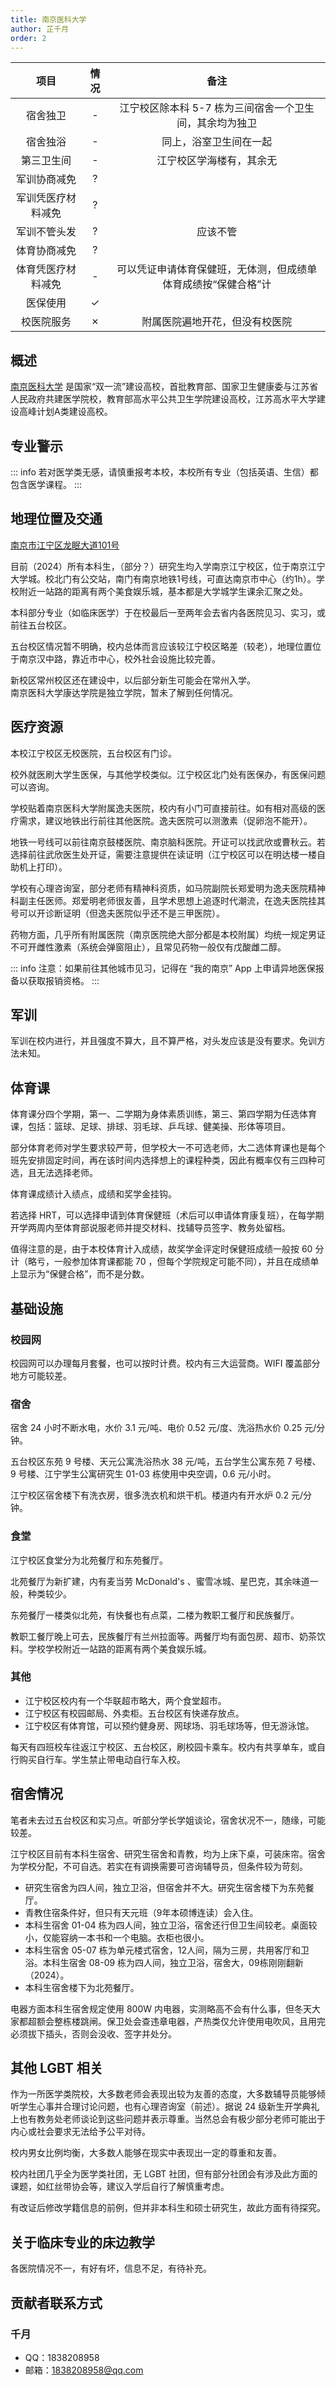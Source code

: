 ```yaml
---
title: 南京医科大学
author: 芷千月
order: 2
---
```


|        项目        | 情况 |     备注     |
| :----------------: | :--: | :----------: |
|      宿舍独卫      |  -   |  江宁校区除本科 5-7 栋为三间宿舍一个卫生间，其余均为独卫  |
|      宿舍独浴      |  -   | 同上，浴室卫生间在一起 |
|     第三卫生间     |  -   | 江宁校区学海楼有，其余无 |
|    军训协商减免    |  ?   |              |
| 军训凭医疗材料减免 |  ?   |              |
|    军训不管头发    |  ?   | 应该不管 |
|    体育协商减免    |  ?   |              |
| 体育凭医疗材料减免 |  -   | 可以凭证申请体育保健班，无体测，但成绩单体育成绩按“保健合格”计 |
|      医保使用      |  ✓   |              |
|     校医院服务     |  ✗   |附属医院遍地开花，但没有校医院 |


## 概述

[南京医科大学](https://www.njmu.edu.cn/) 是国家“双一流”建设高校，首批教育部、国家卫生健康委与江苏省人民政府共建医学院校，教育部高水平公共卫生学院建设高校，江苏高水平大学建设高峰计划A类建设高校。

## 专业警示

::: info
若对医学类无感，请慎重报考本校，本校所有专业（包括英语、生信）都包含医学课程。
:::

## 地理位置及交通

[南京市江宁区龙眠大道101号](https://www.amap.com/place/B00190AYWO)

目前（2024）所有本科生，（部分？）研究生均入学南京江宁校区，位于南京江宁大学城。校北门有公交站，南门有南京地铁1号线，可直达南京市中心（约1h）。学校附近一站路的距离有两个美食娱乐城，基本都是大学城学生课余汇聚之处。

本科部分专业（如临床医学）于在校最后一至两年会去省内各医院见习、实习，或前往五台校区。

五台校区情况暂不明确，校内总体而言应该较江宁校区略差（较老），地理位置位于南京汉中路，靠近市中心，校外社会设施比较完善。

新校区常州校区还在建设中，以后部分新生可能会在常州入学。\
南京医科大学康达学院是独立学院，暂未了解到任何情况。

## 医疗资源

本校江宁校区无校医院，五台校区有门诊。

校外就医刷大学生医保，与其他学校类似。江宁校区北门处有医保办，有医保问题可以咨询。

学校贴着南京医科大学附属逸夫医院，校内有小门可直接前往。如有相对高级的医疗需求，建议地铁出行前往其他医院。逸夫医院可以测激素（促卵泡不能开）。

地铁一号线可以前往南京鼓楼医院、南京脑科医院。开证可以找武欣或曹秋云。若选择前往武欣医生处开证，需要注意提供在读证明（江宁校区可以在明达楼一楼自助机上打印）。

学校有心理咨询室，部分老师有精神科资质，如马院副院长郑爱明为逸夫医院精神科副主任医师。郑爱明老师很友善，且学术思想上追逐时代潮流，在逸夫医院挂其号可以开诊断证明（但逸夫医院似乎还不是三甲医院）。

药物方面，几乎所有附属医院（南京医院绝大部分都是本校附属）均统一规定男证不可开雌性激素（系统会弹窗阻止），且常见药物一般仅有戊酸雌二醇。

::: info
注意：如果前往其他城市见习，记得在 “我的南京” App 上申请异地医保报备以获取报销资格。
:::

## 军训

军训在校内进行，并且强度不算大，且不算严格，对头发应该是没有要求。免训方法未知。

## 体育课

体育课分四个学期，第一、二学期为身体素质训练，第三、第四学期为任选体育课，包括：篮球、足球、排球、羽毛球、乒乓球、健美操、形体等项目。

部分体育老师对学生要求较严苛，但学校大一不可选老师，大二选体育课也是每个班先安排固定时间，再在该时间内选择想上的课程种类，因此有概率仅有三四种可选，且无法选择老师。

体育课成绩计入绩点，成绩和奖学金挂钩。

若选择 HRT，可以选择申请到体育保健班（术后可以申请体育康复班），在每学期开学两周内至体育部说服老师并提交材料、找辅导员签字、教务处留档。

值得注意的是，由于本校体育计入成绩，故奖学金评定时保健班成绩一般按 60 分计（略亏，一般参加体育课都能 70 ，但每个学院规定可能不同），并且在成绩单上显示为“保健合格”，而不是分数。

## 基础设施

### 校园网

校园网可以办理每月套餐，也可以按时计费。校内有三大运营商。WIFI 覆盖部分地方可能较差。

### 宿舍

宿舍 24 小时不断水电，水价 3.1 元/吨、电价 0.52 元/度、洗浴热水价 0.25 元/分钟。

五台校区东苑 9 号楼、天元公寓洗浴热水 38 元/吨，五台学生公寓东苑 7 号楼、 9 号楼、江宁学生公寓研究生 01-03 栋使用中央空调，0.6 元/小时。

江宁校区宿舍楼下有洗衣房，很多洗衣机和烘干机。楼道内有开水炉 0.2 元/分钟。

### 食堂

江宁校区食堂分为北苑餐厅和东苑餐厅。

北苑餐厅为新扩建，内有麦当劳 McDonald's 、蜜雪冰城、星巴克，其余味道一般，种类较少。

东苑餐厅一楼类似北苑，有快餐也有点菜，二楼为教职工餐厅和民族餐厅。

教职工餐厅晚上可去，民族餐厅有兰州拉面等。两餐厅均有面包房、超市、奶茶饮料。学校学校附近一站路的距离有两个美食娱乐城。

### 其他

- 江宁校区校内有一个华联超市略大，两个食堂超市。
- 江宁校区有校园邮局、外卖柜。五台校区有快递存放点。
- 江宁校区有体育馆，可以预约健身房、网球场、羽毛球场等，但无游泳馆。

每天有四班校车往返江宁校区、五台校区，刷校园卡乘车。校内有共享单车，或自行购买自行车。学生禁止带电动自行车入校。

## 宿舍情况

笔者未去过五台校区和实习点。听部分学长学姐谈论，宿舍状况不一，随缘，可能较差。

江宁校区目前有本科生宿舍、研究生宿舍和青教，均为上床下桌，可装床帘。宿舍为学校分配，不可自选。若实在有调换需要可咨询辅导员，但条件较为苛刻。

- 研究生宿舍为四人间，独立卫浴，但宿舍并不大。研究生宿舍楼下为东苑餐厅。
- 青教住宿条件好，但只有天元班（9年本硕博连读）会入住。
- 本科生宿舍 01-04 栋为四人间，独立卫浴，宿舍还行但卫生间较老。桌面较小，仅能容纳一本书和一个电脑。衣柜也很小。
- 本科生宿舍 05-07 栋为单元楼式宿舍，12人间，隔为三房，共用客厅和卫浴。本科生宿舍 08-09 栋为四人间，独立卫浴，宿舍大，09栋刚刚翻新（2024）。
- 本科生宿舍楼下为北苑餐厅。

电器方面本科生宿舍规定使用 800W 内电器，实测略高不会有什么事，但冬天大家都超额会整栋楼跳闸。保卫处会查违章电器，产热类仅允许使用电吹风，且用完必须拔下插头，否则会没收、签字并处分。

## 其他 LGBT 相关

作为一所医学类院校，大多数老师会表现出较为友善的态度，大多数辅导员能够倾听学生心事并合理讨论问题，也有心理咨询室（前述）。据说 24 级新生开学典礼上也有教务处老师谈论到这些问题并表示尊重。当然总会有极少部分老师可能出于内心或社会要求无法给予公平对待。

校内男女比例均衡，大多数人能够在现实中表现出一定的尊重和友善。

校内社团几乎全为医学类社团，无 LGBT 社团，但有部分社团会有涉及此方面的课题，如红丝带协会等，建议入学后自行了解慎重考虑。

有改证后修改学籍信息的前例，但并非本科生和硕士研究生，故此方面有待探究。

## 关于临床专业的床边教学

各医院情况不一，有好有坏，信息不足，有待补充。

## 贡献者联系方式

### 千月

- QQ：1838208958
- 邮箱：<1838208958@qq.com>
